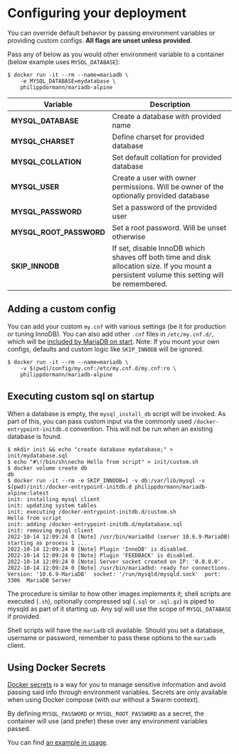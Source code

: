 # Configuring your deployment

You can override default behavior by passing environment variables or providing custom configs. **All flags are unset unless provided**.

Pass any of below as you would other environment variable to a container (below example uses `MYSQL_DATABASE`):

```shell
$ docker run -it --rm --name=mariadb \
    -e MYSQL_DATABASE=mydatabase \
    philippdormann/mariadb-alpine
```

| Variable                | Description                                                                                                                                   |
| ----------------------- | --------------------------------------------------------------------------------------------------------------------------------------------- |
| **MYSQL_DATABASE**      | Create a database with provided name                                                                                                          |
| **MYSQL_CHARSET**       | Define charset for provided database                                                                                                          |
| **MYSQL_COLLATION**     | Set default collation for provided database                                                                                                   |
| **MYSQL_USER**          | Create a user with owner permissions. Will be owner of the optionally provided database                                                       |
| **MYSQL_PASSWORD**      | Set a password of the provided user                                                                                                           |
| **MYSQL_ROOT_PASSWORD** | Set a root password. Will be unset otherwise                                                                                                  |
| **SKIP_INNODB**         | If set, disable InnoDB which shaves off both time and disk allocation size. If you mount a persistent volume this setting will be remembered. |

## Adding a custom config

You can add your custom `my.cnf` with various settings (be it for production or tuning InnoDB).
You can also add other `.cnf` files in `/etc/my.cnf.d/`, which will be [included by MariaDB on start][1].
Note: If you mount your own configs, defaults and custom logic like `SKIP_INNODB` will be ignored.

```shell
$ docker run -it --rm --name=mariadb \
    -v $(pwd)/config/my.cnf:/etc/my.cnf.d/my.cnf:ro \
    philippdormann/mariadb-alpine
```

## Executing custom sql on startup

When a database is empty, the `mysql_install_db` script will be invoked. As part of this, you can pass custom input via the commonly used `/docker-entrypoint-initdb.d` convention. This will not be run when an existing database is found.

```shell
$ mkdir init && echo "create database mydatabase;" > init/mydatabase.sql
$ echo "#\!/bin/sh\necho Hello from script" > init/custom.sh
$ docker volume create db
db
$ docker run -it --rm -e SKIP_INNODB=1 -v db:/var/lib/mysql -v $(pwd)/init:/docker-entrypoint-initdb.d philippdormann/mariadb-alpine:latest
init: installing mysql client
init: updating system tables
init: executing /docker-entrypoint-initdb.d/custom.sh
Hello from script
init: adding /docker-entrypoint-initdb.d/mydatabase.sql
init: removing mysql client
2022-10-14 12:09:24 0 [Note] /usr/bin/mariadbd (server 10.6.9-MariaDB) starting as process 1 ...
2022-10-14 12:09:24 0 [Note] Plugin 'InnoDB' is disabled.
2022-10-14 12:09:24 0 [Note] Plugin 'FEEDBACK' is disabled.
2022-10-14 12:09:24 0 [Note] Server socket created on IP: '0.0.0.0'.
2022-10-14 12:09:24 0 [Note] /usr/bin/mariadbd: ready for connections.
Version: '10.6.9-MariaDB'  socket: '/run/mysqld/mysqld.sock'  port: 3306  MariaDB Server
```

The procedure is similar to how other images implements it; shell scripts are executed (`.sh`), optionally compressed sql (`.sql` or `.sql.gz`) is piped to mysqld as part of it starting up. Any sql will use the scope of `MYSQL_DATABASE` if provided.

Shell scripts will have the `mariadb` cli available. Should you set a database, username or password,
remember to pass these options to the `mariadb` client.

## Using Docker Secrets

[Docker secrets][2] is a way for you to manage sensitive information and avoid passing
said info through environment variables. Secrets are only available when using Docker compose
(with our without a Swarm context).

By defining `MYSQL_PASSWORD` or `MYSQL_ROOT_PASSWORD` as a secret, the container will use
(and prefer) these over any environment variables passed.

You can find [an example in usage][3].

[1]: https://git.alpinelinux.org/aports/tree/main/mariadb/APKBUILD#n327
[2]: https://docs.docker.com/engine/swarm/secrets/#about-secrets
[3]: ./usage.md
